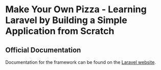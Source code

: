 # Make Your Own Pizza - Learning Laravel by Building a Simple Application from Scratch

## Official Documentation

Documentation for the framework can be found on the [Laravel website](http://laravel.com/docs).


